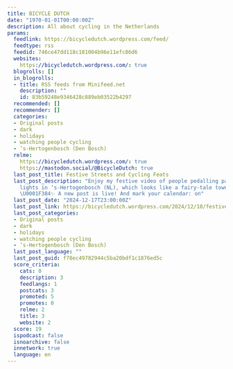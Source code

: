 ```yaml
---
title: BICYCLE DUTCH
date: "1970-01-01T00:00:00Z"
description: All about cycling in the Netherlands
params:
  feedlink: https://bicycledutch.wordpress.com/feed/
  feedtype: rss
  feedid: 746ce47dd118c181004b96e11efc86d6
  websites:
    https://bicycledutch.wordpress.com/: true
  blogrolls: []
  in_blogrolls:
  - title: RSS feeds from Minifeed.net
    description: ""
    id: 83b59248e9346428c889eb03522b4297
  recommended: []
  recommender: []
  categories:
  - Original posts
  - dark
  - holidays
  - watching people cycling
  - ’s-Hertogenbosch (Den Bosch)
  relme:
    https://bicycledutch.wordpress.com/: true
    https://mastodon.social/@BicycleDutch: true
  last_post_title: Festive Streets and Cycling Feats
  last_post_description: "Enjoy my festive video of people pedalling past the holiday
    lights in ʼs-Hertogenbosch (NL), which looks like a fairy-tale town right now.
    \U0001F384✨ A new post is live! And mark your calendar: on"
  last_post_date: "2024-12-17T23:00:00Z"
  last_post_link: https://bicycledutch.wordpress.com/2024/12/18/festive-streets-and-cycling-feats/
  last_post_categories:
  - Original posts
  - dark
  - holidays
  - watching people cycling
  - ’s-Hertogenbosch (Den Bosch)
  last_post_language: ""
  last_post_guid: f78ec49782944c5ba20bdf1c1876ed5c
  score_criteria:
    cats: 0
    description: 3
    feedlangs: 1
    postcats: 3
    promoted: 5
    promotes: 0
    relme: 2
    title: 3
    website: 2
  score: 19
  ispodcast: false
  isnoarchive: false
  innetwork: true
  language: en
---
```


